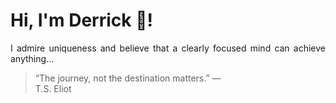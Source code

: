 # Hi, I'm Derrick 👋!
<p align="justify">I admire uniqueness and believe that a clearly focused mind can achieve anything...</p> 
<!-- #quote-start -->
<blockquote>&ldquo;The journey, not the destination matters.&rdquo; &mdash; <footer>T.S. Eliot</footer></blockquote>
<!-- #quote-end -->
